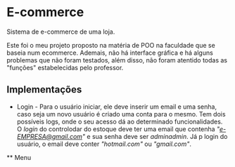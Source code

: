 # E-commerce
Sistema de e-commerce de uma loja.
  
Este foi o meu projeto proposto na matéria de POO na faculdade que se baseia num ecommerce. Ademais, não há interface gráfica e há alguns problemas que não foram testados, além disso, não foram atentido todas as "funções" estabelecidas pelo professor. 
  
## Implementações
* Login - Para o usuário iniciar, ele deve inserir um email e uma senha, caso seja um novo usuário é criado uma conta para o mesmo. Tem dois possíveis logs, onde o seu acesso dá ao determinado funcionalidades. O *login* do controlodar do estoque deve ter uma email que contenha *"e-EMPRESA@gmail.com"* e sua senha deve ser *adminadmin*. Já p login do usuário, o email deve conter *"hotmail.com"* ou *"gmail.com"*.

** Menu

  
